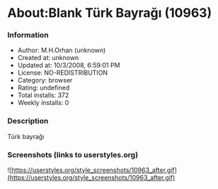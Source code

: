 # About:Blank Türk Bayrağı (10963)

### Information
- Author: M.H.Orhan (unknown)
- Created at: unknown
- Updated at: 10/3/2008, 6:59:01 PM
- License: NO-REDISTRIBUTION
- Category: browser
- Rating: undefined
- Total installs: 372
- Weekly installs: 0


### Description
Türk bayrağı


### Screenshots (links to userstyles.org)
![https://userstyles.org/style_screenshots/10963_after.gif](https://userstyles.org/style_screenshots/10963_after.gif)


